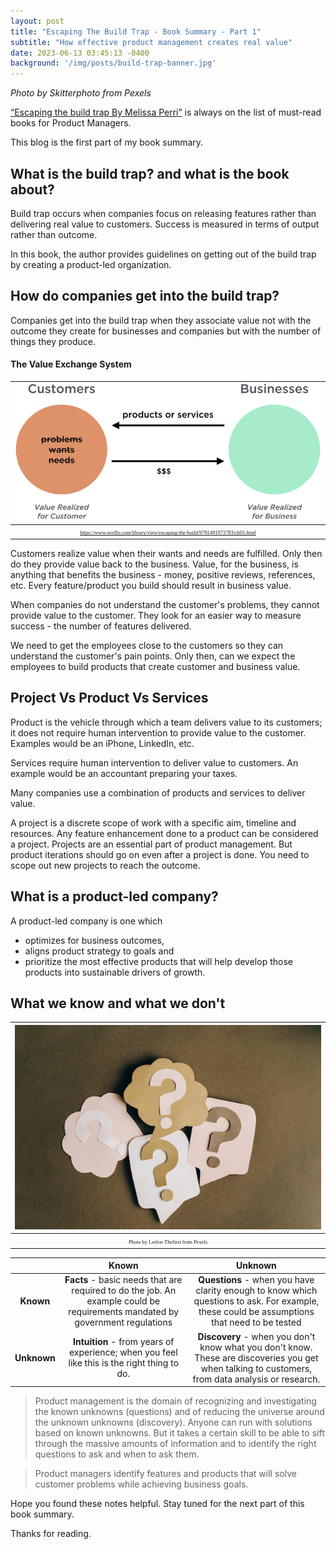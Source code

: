 ```yaml
---
layout: post
title: "Escaping The Build Trap - Book Summary - Part 1"
subtitle: "How effective product management creates real value"
date: 2023-06-13 03:45:13 -0400
background: '/img/posts/build-trap-banner.jpg'
---
```

*Photo by Skitterphoto from Pexels*

[“Escaping the build trap By Melissa Perri”](https://www.amazon.com/Escaping-Build-Trap-Effective-Management/dp/149197379X/ref=sr_1_1?keywords=build+trap+melissa+perri&qid=1685794102&sr=8-1) is always on the list of must-read books for Product Managers.
    
This blog is the first part of my book summary.

##  What is the build trap? and what is the book about?

Build trap occurs when companies focus on releasing features rather than delivering real value to customers. Success is measured in terms of output rather than outcome.

In this book, the author provides guidelines on getting out of the build trap by creating a product-led organization.

##  How do companies get into the build trap?

Companies get into the build trap when they associate value not with the outcome they create for businesses and companies but with the number of things they produce. 

####  The Value Exchange System


|![](/img/posts/build_trap_value_exchange.png)| 
|:--:| 
| <span style="font-family:Papyrus; font-size:.6em;">https://www.oreilly.com/library/view/escaping-the-build/9781491973783/ch01.html</span>|


Customers realize value when their wants and needs are fulfilled. Only then do they provide value back to the business. Value, for the business, is anything that benefits the business - money, positive reviews, references, etc. Every feature/product you build should result in business value.

When companies do not understand the customer's problems, they cannot provide value to the customer. They look for an easier way to measure success - the number of features delivered.

We need to get the employees close to the customers so they can understand the customer's pain points. Only then, can we expect the employees to build products that create customer and business value.

##  Project Vs Product Vs Services

Product is the vehicle through which a team delivers value to its customers; it does not require human intervention to provide value to the customer. Examples would be an iPhone, LinkedIn, etc.

Services require human intervention to deliver value to customers. An example would be an accountant preparing your taxes.

Many companies use a combination of products and services to deliver value.

A project is a discrete scope of work with a specific aim, timeline and resources. Any feature enhancement done to a product can be considered a project. Projects are an essential part of product management. But product iterations should go on even after a project is done. You need to scope out new projects to reach the outcome.

##  What is a product-led company?

A product-led company is one which 

* optimizes for business outcomes, 
* aligns product strategy to goals and 
* prioritize the most effective products that will help develop those products into sustainable drivers of growth.


##  What we know and what we don't

|![](/img/posts/build_trap_questions.jpg)| 
|:--:| 
| <span style="font-family:Papyrus; font-size:.6em;">Photo by Leeloo Thefirst from Pexels</span>|

||Known|Unknown|
| :----------: | :----------: | :----------: | 
| **Known**  | **Facts** - basic needs that are required to do the job. An example could be requirements mandated by government regulations|**Questions** - when you have clarity enough to know which questions to ask. For example, these could be assumptions that need to be tested |
| **Unknown**  |**Intuition** - from years of experience; when you feel like this is the right thing to do.|**Discovery** - when you don't know what you don't know. These are discoveries you get when talking to customers, from data analysis or research.|

> Product management is the domain of recognizing and investigating the known unknowns (questions) and of reducing the universe around the unknown unknowns (discovery). Anyone can run with solutions based on known unknowns. But it takes a certain skill to be able to sift through the massive amounts of information and to identify the right questions to ask and when to ask them.

> Product managers identify features and products that will solve customer problems while achieving business goals.

Hope you found these notes helpful. Stay tuned for the next part of this book summary.

Thanks for reading.